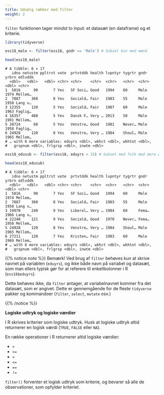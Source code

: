 ```yaml
---
title: Udvælg rækker med filter
weight: 2
---
```

`filter` funktionen tager mindst to input: et datasæt (en dataframe) og
et kriterie.

``` r
library(tidyverse)

ess18_male <- filter(ess18, gndr == 'Male') # Subset kun med mænd

head(ess18_male)
```

    # A tibble: 6 × 17
       idno netustm ppltrst vote  prtvtddk health lvpntyr tygrtr gndr  yrbrn edlvddk
      <dbl>   <dbl>   <dbl> <chr> <chr>    <chr>  <chr>   <chr>  <chr> <dbl> <chr>  
    1  5816      90       7 Yes   SF Soci… Good   1994    60     Male   1974 Mellem…
    2  7887     360       8 Yes   Sociald… Fair   1983    55     Male   1958 Lang v…
    3 12355     120       5 Yes   Sociald… Fair   1987    60     Male   1963 Faglig…
    4 16357     488       5 Yes   Dansk F… Very … 2013    50     Male   1991 Mellem…
    5 20724      60       5 Yes   Venstre… Good   1981    Never… Male   1958 Faglig…
    6 24928     120       8 Yes   Venstre… Very … 1984    Shoul… Male   1965 Mellem…
    # … with 6 more variables: eduyrs <dbl>, wkhct <dbl>, wkhtot <dbl>,
    #   grspnum <dbl>, frlgrsp <dbl>, inwtm <dbl>

``` r
ess18_edusub <- filter(ess18, eduyrs > 15) # Subset med folk med mere end 15 års uddannelse

head(ess18_edusub)
```

    # A tibble: 6 × 17
       idno netustm ppltrst vote  prtvtddk health lvpntyr tygrtr gndr  yrbrn edlvddk
      <dbl>   <dbl>   <dbl> <chr> <chr>    <chr>  <chr>   <chr>  <chr> <dbl> <chr>  
    1  5816      90       7 Yes   SF Soci… Good   1994    60     Male   1974 Mellem…
    2  7887     360       8 Yes   Sociald… Fair   1983    55     Male   1958 Lang v…
    3 19970     240       9 Yes   Liberal… Very … 1984    60     Fema…  1966 Lang v…
    4 22248     121       9 Yes   Sociald… Good   1970    Never… Fema…  1950 Mellem…
    5 24928     120       8 Yes   Venstre… Very … 1984    Shoul… Male   1965 Mellem…
    6 27211     120       7 Yes   Kristen… Fair   1983    60     Male   1969 Mellem…
    # … with 6 more variables: eduyrs <dbl>, wkhct <dbl>, wkhtot <dbl>,
    #   grspnum <dbl>, frlgrsp <dbl>, inwtm <dbl>

{{% notice note %}} Bemærk! Ved brug af `filter` behøves kun at skrive
navnet på variablen (`eduyrs`), og ikke både navn på variabel og
datasæt, som man ellers typisk gør for at referere til enkeltkolonner i
R (`ess18$eduyrs`).

Dette behøves ikke, da `filter` antager, at variabelnavnet kommer fra
det datasæt, som er angivet. Dette er gennemgående for de fleste
`tidyverse` pakker og kommandoer (`filter`, `select`, `mutate` osv.)

{{% /notice %}}

**Logiske udtryk og logiske værdier**

I R skrives kriterier som logiske udtryk. Husk at logiske udtryk altid
returnerer en logisk værdi (`TRUE`, `FALSE` eller `NA`).

En række operationer i R returnerer altid logiske værdier:

- `>`
- `>=`
- `<`
- `<=`
- `==`
- `!=`

`filter()` forventer et logisk udtryk som kriterie, og bevarer så alle
de observationer, som opfylder kriteriet.
